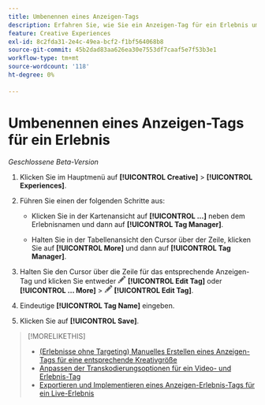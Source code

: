 ```yaml
---
title: Umbenennen eines Anzeigen-Tags
description: Erfahren Sie, wie Sie ein Anzeigen-Tag für ein Erlebnis umbenennen.
feature: Creative Experiences
exl-id: 8c2fda31-2e4c-49ea-bcf2-f1bf564068b8
source-git-commit: 45b2dad83aa626ea30e7553df7caaf5e7f53b3e1
workflow-type: tm+mt
source-wordcount: '118'
ht-degree: 0%

---
```


# Umbenennen eines Anzeigen-Tags für ein Erlebnis

*Geschlossene Beta-Version*

1. Klicken Sie im Hauptmenü auf **[!UICONTROL Creative]** > **[!UICONTROL Experiences]**.

1. Führen Sie einen der folgenden Schritte aus:

   * Klicken Sie in der Kartenansicht auf **[!UICONTROL ...]** neben dem Erlebnisnamen und dann auf **[!UICONTROL Tag Manager]**.

   * Halten Sie in der Tabellenansicht den Cursor über der Zeile, klicken Sie auf **[!UICONTROL More]** und dann auf **[!UICONTROL Tag Manager]**.

1. Halten Sie den Cursor über die Zeile für das entsprechende Anzeigen-Tag und klicken Sie entweder ![Tag bearbeiten](/help/creative/assets/edit-gray.png "Tag bearbeiten") **[!UICONTROL Edit Tag]** oder **[!UICONTROL ... More]** > ![Tag bearbeiten](/help/creative/assets/edit-gray.png "Tag bearbeiten") **[!UICONTROL Edit Tag]**. <!-- Tag Manager has only a list view, but no card view, as of 2/2. -->

1. Eindeutige **[!UICONTROL Tag Name]** eingeben.

1. Klicken Sie auf **[!UICONTROL Save]**.

>[!MORELIKETHIS]
>
>* [(Erlebnisse ohne Targeting) Manuelles Erstellen eines Anzeigen-Tags für eine entsprechende Kreativgröße](experience-tag-create-manually.md)
>* [Anpassen der Transkodierungsoptionen für ein Video- und Erlebnis-Tag](experience-tag-video-transcoding.md)
>* [Exportieren und Implementieren eines Anzeigen-Erlebnis-Tags für ein Live-Erlebnis](experience-tag-export.md)
